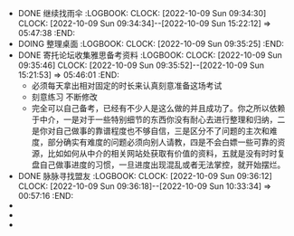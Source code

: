 - DONE 继续找雨伞
  :LOGBOOK:
  CLOCK: [2022-10-09 Sun 09:34:30]
  CLOCK: [2022-10-09 Sun 09:34:34]--[2022-10-09 Sun 15:22:12] =>  05:47:38
  :END:
- DOING 整理桌面
  :LOGBOOK:
  CLOCK: [2022-10-09 Sun 09:35:25]
  :END:
- DONE 寄托论坛收集雅思备考资料
  :LOGBOOK:
  CLOCK: [2022-10-09 Sun 09:35:46]
  CLOCK: [2022-10-09 Sun 09:35:52]--[2022-10-09 Sun 15:21:53] =>  05:46:01
  :END:
	- 必须每天拿出相对固定的时长来认真刻意准备这场考试
	- 刻意练习  不断修改
	- 完全可以自己备考，已经有不少人是这么做的并且成功了。你之所以依赖于中介，一是对于一些特别细节的东西你没有耐心去进行整理和归纳，二是你对自己做事的靠谱程度也不够自信，三是区分不了问题的主次和难度，部分确实有难度的问题必须向别人请教，四是不会白嫖一些可靠的资源，比如如何从中介的相关网站处获取有价值的资料，五就是没有时时复盘自己做事进度的习惯，一旦进度出现混乱或者无法掌控，就开始摆烂。
- DONE 脉脉寻找盟友
  :LOGBOOK:
  CLOCK: [2022-10-09 Sun 09:36:12]
  CLOCK: [2022-10-09 Sun 09:36:18]--[2022-10-09 Sun 10:33:34] =>  00:57:16
  :END:
-
-
-